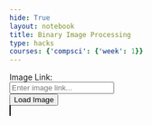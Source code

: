 ```yaml
---
hide: True
layout: notebook
title: Binary Image Processing
type: hacks
courses: {'compsci': {'week': 1}}
---
```


<html lang="en">
<head>
  <meta charset="UTF-8">
  <meta name="viewport" content="width=device-width, initial-scale=1.0">
  <title>Binary Image Processing with JS</title>
  <style>
    #processButton, #originalButton { display: none; }
    #canvas { border: 1px solid #000; }
  </style>
</head>
<body>
  <label for="imageLink">Image Link:</label>
  <br>
  <input type="text" id="imageLink" placeholder="Enter image link...">
  <br>
  <button id="loadButton">Load Image</button>
  <br>
  <canvas id="canvas"></canvas>
  <br>
  <button id="processButton">Process Image to Binary</button>
  <button id="originalButton">Show Original Image</button>

  <script>
    document.addEventListener('DOMContentLoaded', function() {
      const canvas = document.getElementById('canvas');
      const ctx = canvas.getContext('2d');
      const loadButton = document.getElementById('loadButton');
      const processButton = document.getElementById('processButton');
      const originalButton = document.getElementById('originalButton');
      let img = new Image();
      let originalImageLoaded = false;

      function clearCanvas() {
        ctx.clearRect(0, 0, canvas.width, canvas.height);
      }

      function loadAndDisplayImage() {
        const imageLink = document.getElementById('imageLink').value;
        
        if (!imageLink) {
          alert('Please enter an image link.');
          return;
        }

        clearCanvas();
        img.crossOrigin = 'Anonymous';
        img.onload = function() {
          canvas.width = img.width / 2;
          canvas.height = img.height / 2;
          ctx.drawImage(img, 0, 0, canvas.width, canvas.height);
          originalImageLoaded = true;
          processButton.style.display = 'inline';
          originalButton.style.display = 'none';
        };
        img.onerror = function() {
          alert('Error loading image. Please check the URL and try again.');
          processButton.style.display = 'none';
          originalButton.style.display = 'none';
        };

        img.src = imageLink;
      }

      function convertToBinary() {
        const imageData = ctx.getImageData(0, 0, canvas.width, canvas.height);
        const data = imageData.data;
        for (let i = 0; i < data.length; i += 4) {
          const brightness = 0.34 * data[i] + 0.5 * data[i + 1] + 0.16 * data[i + 2];
          const threshold = 128;
          const color = brightness > threshold ? 255 : 0;
          data[i] = data[i + 1] = data[i + 2] = color;
        }
        ctx.putImageData(imageData, 0, 0);
      }

      function processImage() {
        if (!originalImageLoaded) {
          alert('Please load an image first.');
          return;
        }
        convertToBinary();
        processButton.style.display = 'none';
        originalButton.style.display = 'inline';
      }

      function showOriginalImage() {
        if (originalImageLoaded) {
          ctx.drawImage(img, 0, 0, canvas.width, canvas.height);
          processButton.style.display = 'inline';
          originalButton.style.display = 'none';
        }
      }

      loadButton.addEventListener('click', loadAndDisplayImage);
      processButton.addEventListener('click', processImage);
      originalButton.addEventListener('click', showOriginalImage);
    });
  </script>
</body>
</html>
